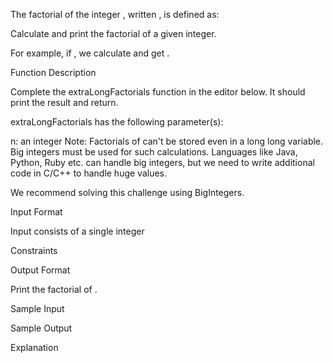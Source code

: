 The factorial of the integer , written , is defined as:

Calculate and print the factorial of a given integer.

For example, if , we calculate  and get .

Function Description

Complete the extraLongFactorials function in the editor below. It should print the result and return.

extraLongFactorials has the following parameter(s):

n: an integer
Note: Factorials of  can't be stored even in a  long long variable. Big integers must be used for such calculations. Languages like Java, Python, Ruby etc. can handle big integers, but we need to write additional code in C/C++ to handle huge values.

We recommend solving this challenge using BigIntegers.

Input Format

Input consists of a single integer 

Constraints


Output Format

Print the factorial of .

Sample Input


Sample Output


Explanation


